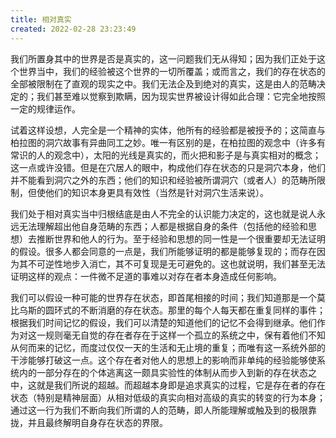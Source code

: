 ```yaml
---
title: 相对真实
created: 2022-02-28 23:23:49
---
```

我们所置身其中的世界是否是真实的，这一问题我们无从得知；因为我们正处于这个世界当中，我们的经验被这个世界的一切所覆盖；或而言之，我们的存在状态的全部被限制在了直观的现实之中。我们无法企及到绝对的真实，这是由人的范畴决定的；我们甚至难以觉察到欺瞒，因为现实世界被设计得如此合理：它完全地按照一定的规律运作。

试着这样设想，人完全是一个精神的实体，他所有的经验都是被授予的；这简直与柏拉图的洞穴故事有异曲同工之妙。唯一有区别的是，在柏拉图的观念中（许多有常识的人的观念中），太阳的光线是真实的，而火把和影子是与真实相对的概念；这一点或许没错。但是在穴居人的眼中，构成他们存在状态的只是洞穴本身，他们并不能看到洞穴之外的东西；他们的知识和经验被所谓洞穴（或者人）的范畴所限制，但使他们的知识本身更具有效性（当然是针对洞穴生活来说）。

我们处于相对真实当中归根结底是由人不完全的认识能力决定的，这也就是说人永远无法理解超出他自身范畴的东西；人都是根据自身的条件（包括他的经验和思想）去推断世界和他人的行为。至于经验和思想的同一性是一个很重要却无法证明的假设。很多人都会同意的一点是，我们所能够证明的都是能够复现的；而存在因为其不可逆性地步入消亡，其不可复现是无可避免的。这也就说明，我们甚至无法证明这样的观点：一件微不足道的事难以对存在者本身造成任何影响。

我们可以假设一种可能的世界存在状态，即首尾相接的时间；我们知道那是一个莫比乌斯的圆环式的不断消磨的存在状态。那里的每个人每天都在重复同样的事件；根据我们时间记忆的假设，我们可以清楚的知道他们的记忆不会得到继承。他们作为对这一规则毫无自觉的存在者存在于这样一个孤立的系统之中，保有着他们不知从何而来的记忆，而度过仅仅一天的生活和无止境的重复；而唯有这一系统外部的干涉能够打破这一点。这个存在者对他人的思想上的影响而非单纯的经验能够使系统内的一部分存在的个体逃离这一颇具实验性的体制从而步入到新的存在状态之中，这就是我们所说的超越。而超越本身即是追求真实的过程，它是存在者的存在状态（特别是精神层面）从相对低级的真实向相对高级的真实的转变的行为本身；通过这一行为我们不断向我们所谓的人的范畴，即人所能理解或触及到的极限靠拢，并且最终解明自身存在状态的界限。

